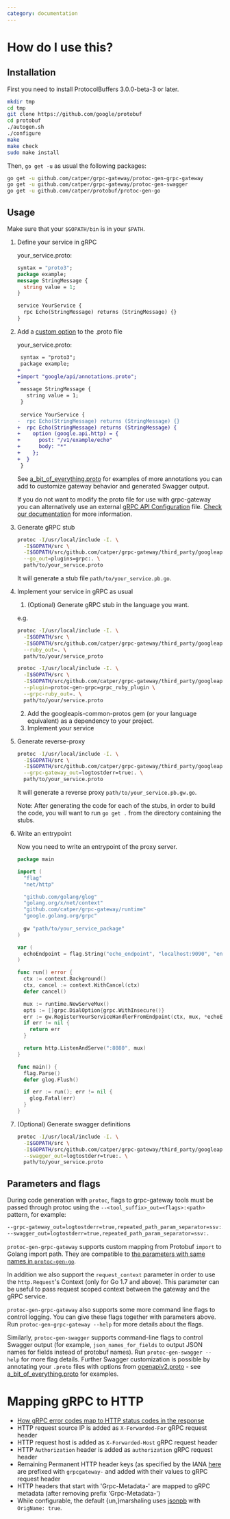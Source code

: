 ```yaml
---
category: documentation
---
```


# How do I use this?

## Installation
First you need to install ProtocolBuffers 3.0.0-beta-3 or later.

```sh
mkdir tmp
cd tmp
git clone https://github.com/google/protobuf
cd protobuf
./autogen.sh
./configure
make
make check
sudo make install
```

Then, `go get -u` as usual the following packages:

```sh
go get -u github.com/catper/grpc-gateway/protoc-gen-grpc-gateway
go get -u github.com/catper/grpc-gateway/protoc-gen-swagger
go get -u github.com/catper/protobuf/protoc-gen-go
```
 
## Usage
Make sure that your `$GOPATH/bin` is in your `$PATH`.

1. Define your service in gRPC
   
   your_service.proto:
   ```protobuf
   syntax = "proto3";
   package example;
   message StringMessage {
     string value = 1;
   }
   
   service YourService {
     rpc Echo(StringMessage) returns (StringMessage) {}
   }
   ```
2. Add a [custom option](https://cloud.google.com/service-management/reference/rpc/google.api#http) to the .proto file
   
   your_service.proto:
   ```diff
    syntax = "proto3";
    package example;
   +
   +import "google/api/annotations.proto";
   +
    message StringMessage {
      string value = 1;
    }
    
    service YourService {
   -  rpc Echo(StringMessage) returns (StringMessage) {}
   +  rpc Echo(StringMessage) returns (StringMessage) {
   +    option (google.api.http) = {
   +      post: "/v1/example/echo"
   +      body: "*"
   +    };
   +  }
    }
   ```

   See [a_bit_of_everything.proto](examples/internal/proto/examplepb/a_bit_of_everything.proto)
   for examples of more annotations you can add to customize gateway behavior
   and generated Swagger output.

   If you do not want to modify the proto file for use with grpc-gateway you can alternatively use an external [gRPC API Configuration](https://cloud.google.com/endpoints/docs/grpc/grpc-service-config) file. [Check our documentation](grpcapiconfiguration.html) for more information.

3. Generate gRPC stub
   
   ```sh
   protoc -I/usr/local/include -I. \
     -I$GOPATH/src \
     -I$GOPATH/src/github.com/catper/grpc-gateway/third_party/googleapis \
     --go_out=plugins=grpc:. \
     path/to/your_service.proto
   ```
   
   It will generate a stub file `path/to/your_service.pb.go`.
4. Implement your service in gRPC as usual
   1. (Optional) Generate gRPC stub in the language you want.
     
     e.g.
     ```sh
     protoc -I/usr/local/include -I. \
       -I$GOPATH/src \
       -I$GOPATH/src/github.com/catper/grpc-gateway/third_party/googleapis \
       --ruby_out=. \
       path/to/your/service_proto
     
     protoc -I/usr/local/include -I. \
       -I$GOPATH/src \
       -I$GOPATH/src/github.com/catper/grpc-gateway/third_party/googleapis \
       --plugin=protoc-gen-grpc=grpc_ruby_plugin \
       --grpc-ruby_out=. \
       path/to/your/service.proto
     ```
   2. Add the googleapis-common-protos gem (or your language equivalent) as a dependency to your project.
   3. Implement your service
   
5. Generate reverse-proxy
   
   ```sh
   protoc -I/usr/local/include -I. \
     -I$GOPATH/src \
     -I$GOPATH/src/github.com/catper/grpc-gateway/third_party/googleapis \
     --grpc-gateway_out=logtostderr=true:. \
     path/to/your_service.proto
   ```
   
   It will generate a reverse proxy `path/to/your_service.pb.gw.go`.

   Note: After generating the code for each of the stubs, in order to build the code, you will want to run ```go get .``` from the directory containing the stubs.

6. Write an entrypoint
   
   Now you need to write an entrypoint of the proxy server.
   ```go
   package main

   import (
     "flag"
     "net/http"
   
     "github.com/golang/glog"
     "golang.org/x/net/context"
     "github.com/catper/grpc-gateway/runtime"
     "google.golang.org/grpc"
   	
     gw "path/to/your_service_package"
   )
   
   var (
     echoEndpoint = flag.String("echo_endpoint", "localhost:9090", "endpoint of YourService")
   )
   
   func run() error {
     ctx := context.Background()
     ctx, cancel := context.WithCancel(ctx)
     defer cancel()
   
     mux := runtime.NewServeMux()
     opts := []grpc.DialOption{grpc.WithInsecure()}
     err := gw.RegisterYourServiceHandlerFromEndpoint(ctx, mux, *echoEndpoint, opts)
     if err != nil {
       return err
     }
   
     return http.ListenAndServe(":8080", mux)
   }
   
   func main() {
     flag.Parse()
     defer glog.Flush()
   
     if err := run(); err != nil {
       glog.Fatal(err)
     }
   }
   ```

7. (Optional) Generate swagger definitions

   ```sh
   protoc -I/usr/local/include -I. \
     -I$GOPATH/src \
     -I$GOPATH/src/github.com/catper/grpc-gateway/third_party/googleapis \
     --swagger_out=logtostderr=true:. \
     path/to/your_service.proto
   ```

## Parameters and flags

During code generation with `protoc`, flags to grpc-gateway tools must be passed
through protoc using the `--<tool_suffix>_out=<flags>:<path>` pattern, for
example:

```sh
--grpc-gateway_out=logtostderr=true,repeated_path_param_separator=ssv:.
--swagger_out=logtostderr=true,repeated_path_param_separator=ssv:.
```

`protoc-gen-grpc-gateway` supports custom mapping from Protobuf `import` to Golang import path.
They are compatible to [the parameters with same names in `protoc-gen-go`](https://github.com/catper/protobuf#parameters).

In addition we also support the `request_context` parameter in order to use the `http.Request`'s Context (only for Go 1.7 and above).
This parameter can be useful to pass request scoped context between the gateway and the gRPC service.

`protoc-gen-grpc-gateway` also supports some more command line flags to control logging. You can give these flags together with parameters above. Run `protoc-gen-grpc-gateway --help` for more details about the flags.

Similarly, `protoc-gen-swagger` supports command-line flags to control Swagger
output (for example, `json_names_for_fields` to output JSON names for fields
instead of protobuf names). Run `protoc-gen-swagger --help` for more flag
details. Further Swagger customization is possible by annotating your `.proto`
files with options from
[openapiv2.proto](protoc-gen-swagger/options/openapiv2.proto) - see
[a_bit_of_everything.proto](examples/internal/proto/examplepb/a_bit_of_everything.proto)
for examples.

# Mapping gRPC to HTTP

* [How gRPC error codes map to HTTP status codes in the response](https://github.com/catper/grpc-gateway/blob/master/runtime/errors.go#L15)
* HTTP request source IP is added as `X-Forwarded-For` gRPC request header
* HTTP request host is added as `X-Forwarded-Host` gRPC request header
* HTTP `Authorization` header is added as `authorization` gRPC request header
* Remaining Permanent HTTP header keys (as specified by the IANA [here](http://www.iana.org/assignments/message-headers/message-headers.xhtml) are prefixed with `grpcgateway-` and added with their values to gRPC request header
* HTTP headers that start with 'Grpc-Metadata-' are mapped to gRPC metadata (after removing prefix 'Grpc-Metadata-')
* While configurable, the default {un,}marshaling uses [jsonpb](https://godoc.org/github.com/catper/protobuf/jsonpb) with `OrigName: true`.
